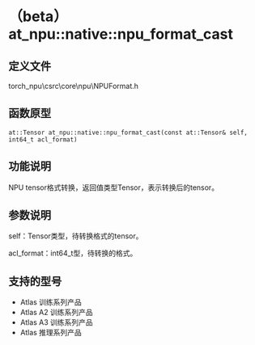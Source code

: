 # （beta）at_npu::native::npu_format_cast

## 定义文件

torch_npu\csrc\core\npu\NPUFormat.h

## 函数原型

```
at::Tensor at_npu::native::npu_format_cast(const at::Tensor& self, int64_t acl_format)
```

## 功能说明

NPU tensor格式转换，返回值类型Tensor，表示转换后的tensor。

## 参数说明

self：Tensor类型，待转换格式的tensor。

acl_format：int64_t型，待转换的格式。

## 支持的型号

- <term>Atlas 训练系列产品</term>
- <term>Atlas A2 训练系列产品</term>
- <term>Atlas A3 训练系列产品</term>
- <term>Atlas 推理系列产品</term>


